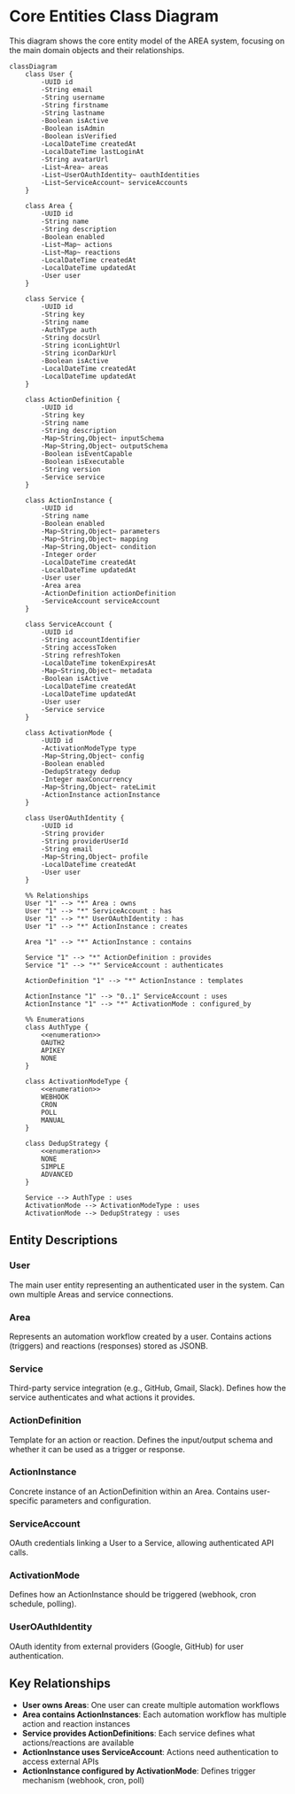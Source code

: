 # Core Entities Class Diagram

This diagram shows the core entity model of the AREA system, focusing on the main domain objects and their relationships.

```mermaid
classDiagram
    class User {
        -UUID id
        -String email
        -String username
        -String firstname
        -String lastname
        -Boolean isActive
        -Boolean isAdmin
        -Boolean isVerified
        -LocalDateTime createdAt
        -LocalDateTime lastLoginAt
        -String avatarUrl
        -List~Area~ areas
        -List~UserOAuthIdentity~ oauthIdentities
        -List~ServiceAccount~ serviceAccounts
    }

    class Area {
        -UUID id
        -String name
        -String description
        -Boolean enabled
        -List~Map~ actions
        -List~Map~ reactions
        -LocalDateTime createdAt
        -LocalDateTime updatedAt
        -User user
    }

    class Service {
        -UUID id
        -String key
        -String name
        -AuthType auth
        -String docsUrl
        -String iconLightUrl
        -String iconDarkUrl
        -Boolean isActive
        -LocalDateTime createdAt
        -LocalDateTime updatedAt
    }

    class ActionDefinition {
        -UUID id
        -String key
        -String name
        -String description
        -Map~String,Object~ inputSchema
        -Map~String,Object~ outputSchema
        -Boolean isEventCapable
        -Boolean isExecutable
        -String version
        -Service service
    }

    class ActionInstance {
        -UUID id
        -String name
        -Boolean enabled
        -Map~String,Object~ parameters
        -Map~String,Object~ mapping
        -Map~String,Object~ condition
        -Integer order
        -LocalDateTime createdAt
        -LocalDateTime updatedAt
        -User user
        -Area area
        -ActionDefinition actionDefinition
        -ServiceAccount serviceAccount
    }

    class ServiceAccount {
        -UUID id
        -String accountIdentifier
        -String accessToken
        -String refreshToken
        -LocalDateTime tokenExpiresAt
        -Map~String,Object~ metadata
        -Boolean isActive
        -LocalDateTime createdAt
        -LocalDateTime updatedAt
        -User user
        -Service service
    }

    class ActivationMode {
        -UUID id
        -ActivationModeType type
        -Map~String,Object~ config
        -Boolean enabled
        -DedupStrategy dedup
        -Integer maxConcurrency
        -Map~String,Object~ rateLimit
        -ActionInstance actionInstance
    }

    class UserOAuthIdentity {
        -UUID id
        -String provider
        -String providerUserId
        -String email
        -Map~String,Object~ profile
        -LocalDateTime createdAt
        -User user
    }

    %% Relationships
    User "1" --> "*" Area : owns
    User "1" --> "*" ServiceAccount : has
    User "1" --> "*" UserOAuthIdentity : has
    User "1" --> "*" ActionInstance : creates
    
    Area "1" --> "*" ActionInstance : contains
    
    Service "1" --> "*" ActionDefinition : provides
    Service "1" --> "*" ServiceAccount : authenticates
    
    ActionDefinition "1" --> "*" ActionInstance : templates
    
    ActionInstance "1" --> "0..1" ServiceAccount : uses
    ActionInstance "1" --> "*" ActivationMode : configured_by

    %% Enumerations
    class AuthType {
        <<enumeration>>
        OAUTH2
        APIKEY
        NONE
    }

    class ActivationModeType {
        <<enumeration>>
        WEBHOOK
        CRON
        POLL
        MANUAL
    }

    class DedupStrategy {
        <<enumeration>>
        NONE
        SIMPLE
        ADVANCED
    }

    Service --> AuthType : uses
    ActivationMode --> ActivationModeType : uses
    ActivationMode --> DedupStrategy : uses
```

## Entity Descriptions

### User
The main user entity representing an authenticated user in the system. Can own multiple Areas and service connections.

### Area
Represents an automation workflow created by a user. Contains actions (triggers) and reactions (responses) stored as JSONB.

### Service
Third-party service integration (e.g., GitHub, Gmail, Slack). Defines how the service authenticates and what actions it provides.

### ActionDefinition
Template for an action or reaction. Defines the input/output schema and whether it can be used as a trigger or response.

### ActionInstance
Concrete instance of an ActionDefinition within an Area. Contains user-specific parameters and configuration.

### ServiceAccount
OAuth credentials linking a User to a Service, allowing authenticated API calls.

### ActivationMode
Defines how an ActionInstance should be triggered (webhook, cron schedule, polling).

### UserOAuthIdentity
OAuth identity from external providers (Google, GitHub) for user authentication.

## Key Relationships

- **User owns Areas**: One user can create multiple automation workflows
- **Area contains ActionInstances**: Each automation workflow has multiple action and reaction instances
- **Service provides ActionDefinitions**: Each service defines what actions/reactions are available
- **ActionInstance uses ServiceAccount**: Actions need authentication to access external APIs
- **ActionInstance configured by ActivationMode**: Defines trigger mechanism (webhook, cron, poll)
